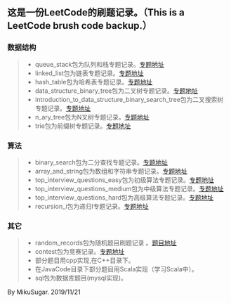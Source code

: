 ## 这是一份LeetCode的刷题记录。（This is a LeetCode brush code backup.）

### 数据结构

> * queue_stack包为队列和栈专题记录。[专题地址](https://leetcode-cn.com/explore/learn/card/queue-stack/)
> *  linked_list包为链表专题记录。[专题地址](https://leetcode-cn.com/explore/learn/card/linked-list/)
> * hash_table包为哈希表专题记录。[专题地址](https://leetcode-cn.com/explore/learn/card/hash-table/)
> * data_structure_binary_tree包为二叉树专题记录。[专题地址](https://leetcode-cn.com/explore/learn/card/data-structure-binary-tree/)
> * introduction_to_data_structure_binary_search_tree包为二叉搜索树专题记录。[专题地址](https://leetcode-cn.com/explore/learn/card/introduction-to-data-structure-binary-search-tree/)
> * n_ary_tree包为N叉树专题记录。[专题地址](https://leetcode-cn.com/explore/learn/card/n-ary-tree/)
> * trie包为前缀树专题记录。[专题地址](https://leetcode-cn.com/explore/learn/card/trie/)

### 算法

> * binary_search包为二分查找专题记录。[专题地址](https://leetcode-cn.com/explore/learn/card/binary-search/)
> * array_and_string包为数组和字符串专题记录。[专题地址](https://leetcode-cn.com/explore/learn/card/array-and-string/)
> * top_interview_questions_easy包为初级算法专题记录。[专题地址](https://leetcode-cn.com/explore/featured/card/top-interview-questions-easy/)
> * top_interview_questions_medium包为中级算法专题记录。[专题地址](https://leetcode-cn.com/explore/interview/card/top-interview-questions-medium/29/array-and-strings/)
> * top_interview_questions_hard包为高级算法专题记录。[专题地址](https://leetcode-cn.com/explore/interview/card/top-interview-questions-hard)
> * recursion_i包为递归I专题记录。[专题地址](https://leetcode-cn.com/explore/orignial/card/recursion-i/)

### 其它

> * random_records包为随机题目刷题记录  。[题目地址](https://leetcode-cn.com/problemset/all/)
> * contest包为竞赛记录。[专题地址](https://leetcode-cn.com/contest/)
> * 部分题目用cpp实现,在C++目录下。
> * 在JavaCode目录下部分题目用Scala实现（学习Scala中）。
> * sql包为数据库题目(mysql实现)。


By MikuSugar. 2019/11/21
